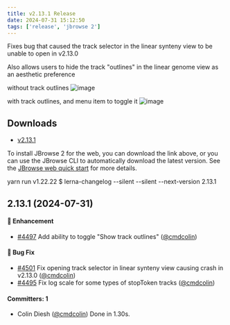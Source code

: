 ```yaml
---
title: v2.13.1 Release
date: 2024-07-31 15:12:50
tags: ['release', 'jbrowse 2']
---
```


Fixes bug that caused the track selector in the linear synteny view to be unable
to open in v2.13.0

Also allows users to hide the track "outlines" in the linear genome view as an
aesthetic preference

without track outlines
![image](https://github.com/user-attachments/assets/cc4618c9-a466-4467-8333-b5009cf7d0c4)

with track outlines, and menu item to toggle it
![image](https://github.com/user-attachments/assets/31b937fc-fefa-40de-ad38-181e7e9aa1fc)

## Downloads

- [v2.13.1](https://github.com/GMOD/jbrowse-components/releases/tag/v2.13.1)

To install JBrowse 2 for the web, you can download the link above, or you can
use the JBrowse CLI to automatically download the latest version. See the
[JBrowse web quick start](https://jbrowse.org/jb2/docs/quickstart_web) for more
details.

yarn run v1.22.22 $ lerna-changelog --silent --silent --next-version 2.13.1

## 2.13.1 (2024-07-31)

#### :rocket: Enhancement

- [#4497](https://github.com/GMOD/jbrowse-components/pull/4497) Add ability to
  toggle "Show track outlines" ([@cmdcolin](https://github.com/cmdcolin))

#### :bug: Bug Fix

- [#4501](https://github.com/GMOD/jbrowse-components/pull/4501) Fix opening
  track selector in linear synteny view causing crash in v2.13.0
  ([@cmdcolin](https://github.com/cmdcolin))
- [#4495](https://github.com/GMOD/jbrowse-components/pull/4495) Fix log scale
  for some types of stopToken tracks ([@cmdcolin](https://github.com/cmdcolin))

#### Committers: 1

- Colin Diesh ([@cmdcolin](https://github.com/cmdcolin)) Done in 1.30s.
